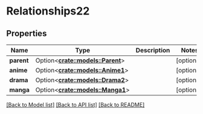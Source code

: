 # Relationships22

## Properties

Name | Type | Description | Notes
------------ | ------------- | ------------- | -------------
**parent** | Option<[**crate::models::Parent**](parent.md)> |  | [optional]
**anime** | Option<[**crate::models::Anime1**](anime1.md)> |  | [optional]
**drama** | Option<[**crate::models::Drama2**](drama2.md)> |  | [optional]
**manga** | Option<[**crate::models::Manga1**](manga1.md)> |  | [optional]

[[Back to Model list]](../README.md#documentation-for-models) [[Back to API list]](../README.md#documentation-for-api-endpoints) [[Back to README]](../README.md)


